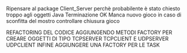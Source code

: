 Ripensare al package Client_Server perchè probabilente è stato chiesto troppo agli oggetti Java
Terminazione OK
Manca nuovo gioco in caso di sconfitta del mostro
controllare chiusura gioco

REFACTORING DEL CODICE AGGIUNGENDO METODI FACTORY PER CREARE OGGETTI DI TIPO TCPSERVER TCPCLIENT E UDPSERVER UDPCLIENT
INFINE AGGIUNGERE UNA FACTORY PER LE TASK